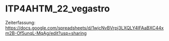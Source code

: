 # ITP4AHTM_22_vegastro
Zeiterfassung: https://docs.google.com/spreadsheets/d/1wjcNvBVrpj3LXQLY4lFAaBXC44xm2B-Of5unqL-MqAg/edit?usp=sharing
